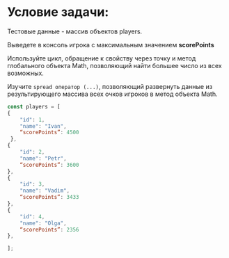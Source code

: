# Условие задачи:
Тестовые данные - массив  объектов players.

Выведете в консоль игрока с максимальным значением **scorePoints**

Используйте цикл, обращение к свойству через точку и метод глобального объекта Math, позволяющий найти большее число из всех возможных.

Изучите `spread оператор (...)`, позволяющий развернуть данные из результирующего массива всех очков игроков в метод объекта Math.

```JavaScript
const players = [
{
    "id": 1,
    "name": "Ivan",
    “scorePoints”: 4500
 },
{
    "id": 2,
    "name": "Petr",
    “scorePoints”: 3600
},
{
    "id": 3,
    "name": "Vadim",
    “scorePoints”: 3433
},
{
    "id": 4,
    "name": "Olga",
    “scorePoints”: 2356
},

];
```
